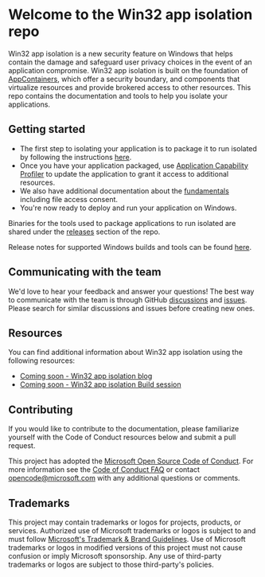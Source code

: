 # Welcome to the Win32 app isolation repo
Win32 app isolation is a new security feature on Windows that helps contain the damage and safeguard user privacy choices in the event of an 
application compromise. 
Win32 app isolation is built on the foundation of [AppContainers](https://learn.microsoft.com/en-us/windows/win32/secauthz/implementing-an-appcontainer), which offer a security boundary, 
and components that virtualize resources and provide brokered access to other resources. 
This repo contains the documentation and tools to help you isolate your applications.

## Getting started 
* The first step to isolating your application is to package it to run isolated by following the instructions [here](docs/packaging/msix-packaging-tool.md). 
* Once you have your application packaged, use [Application Capability Profiler](docs/profiler/application-capability-profiler.md) to update the application to grant it access to additional resources.
* We also have additional documentation about the [fundamentals](docs/fundamentals) including file access consent.
* You're now ready to deploy and run your application on Windows.

Binaries for the tools used to package applications to run isolated are shared under the [releases](../../releases) section of the repo.

Release notes for supported Windows builds and tools can be found [here](relnotes/RELEASE_NOTES.md).

## Communicating with the team
We'd love to hear your feedback and answer your questions! 
The best way to communicate with the team is through GitHub [discussions](../../discussions) and [issues](../../issues). 
Please search for similar discussions and issues before creating new ones. 

## Resources
You can find additional information about Win32 app isolation using the following resources: 
* [Coming soon - Win32 app isolation blog]()
* [Coming soon - Win32 app isolation Build session]()

## Contributing
If you would like to contribute to the documentation, please familiarize yourself with the Code of Conduct resources below and submit a pull request.

This project has adopted the [Microsoft Open Source Code of Conduct](https://opensource.microsoft.com/codeofconduct/).
For more information see the [Code of Conduct FAQ](https://opensource.microsoft.com/codeofconduct/faq/) or
contact [opencode@microsoft.com](mailto:opencode@microsoft.com) with any additional questions or comments.

## Trademarks

This project may contain trademarks or logos for projects, products, or services. Authorized use of Microsoft 
trademarks or logos is subject to and must follow 
[Microsoft's Trademark & Brand Guidelines](https://www.microsoft.com/en-us/legal/intellectualproperty/trademarks/usage/general).
Use of Microsoft trademarks or logos in modified versions of this project must not cause confusion or imply Microsoft sponsorship.
Any use of third-party trademarks or logos are subject to those third-party's policies.
